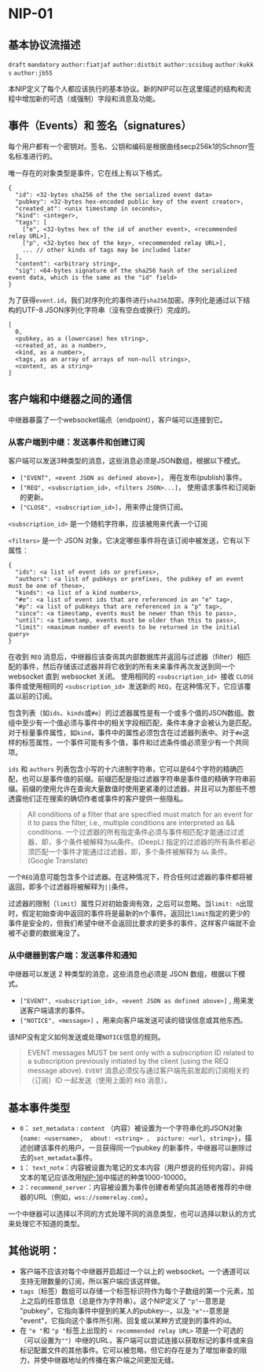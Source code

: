 # NIP-01

## 基本协议流描述

`draft` `mandatory` `author:fiatjaf` `author:distbit` `author:scsibug` `author:kukks` `author:jb55`

本NIP定义了每个人都应该执行的基本协议。新的NIP可以在这里描述的结构和流程中增加新的可选（或强制）字段和消息及功能。

## 事件（Events）和 签名（signatures）

每个用户都有一个密钥对。签名、公钥和编码是根据曲线secp256k1的Schnorr签名标准进行的。

唯一存在的对象类型是事件，它在线上有以下格式。

```
{
  "id": <32-bytes sha256 of the the serialized event data>
  "pubkey": <32-bytes hex-encoded public key of the event creator>,
  "created_at": <unix timestamp in seconds>,
  "kind": <integer>,
  "tags": [
    ["e", <32-bytes hex of the id of another event>, <recommended relay URL>],
    ["p", <32-bytes hex of the key>, <recommended relay URL>],
    ... // other kinds of tags may be included later
  ],
  "content": <arbitrary string>,
  "sig": <64-bytes signature of the sha256 hash of the serialized event data, which is the same as the "id" field>
}
```


为了获得`event.id`，我们对序列化的事件进行`sha256`加密。序列化是通过以下结构的UTF-8 JSON序列化字符串（没有空白或换行）完成的。

```
[
  0,
  <pubkey, as a (lowercase) hex string>,
  <created_at, as a number>,
  <kind, as a number>,
  <tags, as an array of arrays of non-null strings>,
  <content, as a string>
]
```

## 客户端和中继器之间的通信

中继器暴露了一个websocket端点（endpoint），客户端可以连接到它。

### 从客户端到中继：发送事件和创建订阅
客户端可以发送3种类型的消息，这些消息必须是JSON数组，根据以下模式。

- `["EVENT", <event JSON as defined above>]`， 用在发布(publish)事件。
- `["REQ", <subscription_id>, <filters JSON>...]`， 使用请求事件和订阅新的更新。
- `["CLOSE", <subscription_id>]`，用来停止提供订阅。

`<subscription_id>`  是一个随机字符串，应该被用来代表一个订阅

`<filters>` 是一个 JSON 对象，它决定哪些事件将在该订阅中被发送，它有以下属性：

```
{
  "ids": <a list of event ids or prefixes>,
  "authors": <a list of pubkeys or prefixes, the pubkey of an event must be one of these>,
  "kinds": <a list of a kind numbers>,
  "#e": <a list of event ids that are referenced in an "e" tag>,
  "#p": <a list of pubkeys that are referenced in a "p" tag>,
  "since": <a timestamp, events must be newer than this to pass>,
  "until": <a timestamp, events must be older than this to pass>,
  "limit": <maximum number of events to be returned in the initial query>
}
```


在收到 `REQ` 消息后，中继器应该查询其内部数据库并返回与过滤器（filter）相匹配的事件，然后存储该过滤器并将它收到的所有未来事件再次发送到同一个 websocket 直到 websocket 关闭。 使用相同的 `<subscription_id> `接收 `CLOSE` 事件或使用相同的 `<subscription_id> `发送新的 `REQ`，在这种情况下，它应该覆盖以前的订阅。

包含列表（如`ids`、`kinds`或`#e`）的过滤器属性是有一个或多个值的JSON数组。数组中至少有一个值必须与事件中的相关字段相匹配，条件本身才会被认为是匹配。对于标量事件属性，如`kind`，事件中的属性必须包含在过滤器列表中。对于`#e`这样的标签属性，一个事件可能有多个值，事件和过滤条件值必须至少有一个共同项。

`ids` 和 `authors` 列表包含小写的十六进制字符串，它可以是64个字符的精确匹配，也可以是事件值的前缀。前缀匹配是指过滤器字符串是事件值的精确字符串前缀。前缀的使用允许在查询大量数值时使用更紧凑的过滤器，并且可以为那些不想透露他们正在搜索的确切作者或事件的客户提供一些隐私。

> All conditions of a filter that are specified must match for an event for it to pass the filter, i.e., multiple conditions are interpreted as && conditions.
一个过滤器的所有指定条件必须与事件相匹配才能通过过滤器，即，多个条件被解释为`&&`条件。(DeepL)
> 指定的过滤器的所有条件都必须匹配一个事件才能通过过滤器，即，多个条件被解释为 `&&` 条件。(Google Translate)

一个`REQ`消息可能包含多个过滤器。在这种情况下，符合任何过滤器的事件都将被返回，即多个过滤器将被解释为`||`条件。

过滤器的限制（`limit`）属性只对初始查询有效，之后可以忽略。当`limit: n`出现时，假定初始查询中返回的事件将是最新的n个事件。返回比`limit`指定的更少的事件是安全的，但我们希望中继不会返回比要求的更多的事件，这样客户端就不会被不必要的数据淹没了。

### 从中继器到客户端：发送事件和通知

中继器可以发送 2 种类型的消息，这些消息也必须是 JSON 数组，根据以下模式。

- `["EVENT", <subscription_id>, <event JSON as defined above>]` , 用来发送客户端请求的事件。
- `["NOTICE", <message>]`  ，用来向客户端发送可读的错误信息或其他东西。

该NIP没有定义如何发送或处理`NOTICE`信息的规则。

> EVENT messages MUST be sent only with a subscription ID related to a subscription previously initiated by the client (using the REQ message above).
`EVENT` 消息必须仅与通过客户端先前发起的订阅相关的（订阅）ID 一起发送（使用上面的 `REQ` 消息）。

## 基本事件类型

- `0`： `set_metadata` :  `content` （内容）被设置为一个字符串化的JSON对象` {name: <username>,  about: <string> ,  picture: <url, string>} `，描述创建该事件的用户。一旦获得同一个pubkey 的新事件，中继器可以删除过去的`set_metadata`事件。
- `1`： `text_note`：内容被设置为笔记的文本内容（用户想说的任何内容）。非纯文本的笔记应该改用[NIP-16](https://github.com/nerd010/nips/blob/master/16.md)中描述的种类1000-10000。
- `2`：`recommend_server`：内容被设置为事件创建者希望向其追随者推荐的中继器的URL（例如，`wss://somerelay.com`）。

一个中继器可以选择以不同的方式处理不同的消息类型，也可以选择以默认的方式来处理它不知道的类型。

## 其他说明：

- 客户端不应该对每个中继器开启超过一个以上的 websocket。一个通道可以支持无限数量的订阅，所以客户端应该这样做。
- `tags`（标签）数组可以存储一个标签标识符作为每个子数组的第一个元素，加上之后的任意信息（总是作为字符串）。这个NIP定义了 `"p"`--意思是 "pubkey"，它指向事件中提到的某人的pubkey--，以及 `"e"`--意思是 "event"，它指向这个事件所引用、回复或以某种方式提到的事件的id。
- 在 `"e "`和 `"p "`标签上出现的 `< recommended relay URL>` 项是一个可选的（可以设置为`""`）中继的URL，客户端可以尝试连接以获取标记的事件或来自标记配置文件的其他事件。它可以被忽略，但它的存在是为了增加审查的阻力，并使中继器地址的传播在客户端之间更加无缝。

